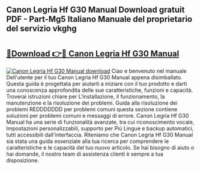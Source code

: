 ## Canon Legria Hf G30 Manual Download gratuit PDF - Part-Mg5 Italiano Manuale del proprietario del servizio vkghg

# <h2><a href="http://dfc3gt.blite.top/?on=Canon+Legria+Hf+G30+Manual">🔗Download 👉🔴 Canon Legria Hf G30 Manual</a></h2>

[![Canon Legria Hf G30 Manual download](https://i.imgur.com/lujVjoI.png)](http://dfc3gt.blite.top/?on=Canon+Legria+Hf+G30+Manual)
Ciao e benvenuto nel manuale Dell'utente per il tuo Canon Legria Hf G30 Manual appena disimballato. Questa guida è progettata per aiutarti a iniziare con il tuo prodotto e darti una conoscenza approfondita delle sue caratteristiche, funzioni e capacità. Troverai istruzioni chiare per L'installazione, il funzionamento, la manutenzione e la risoluzione dei problemi. Guida alla risoluzione dei problemi REDDDDDDD per problemi comuni questa sezione contiene soluzioni per problemi comuni e messaggi di errore. Canon Legria Hf G30 Manual ha una serie di funzionalità avanzate, tra cui riconoscimento vocale, Impostazioni personalizzabili, supporto per Più Lingue e backup automatici, tutti accessibili dall'interfaccia. Riteniamo che Canon Legria Hf G30 Manual sia stata una guida essenziale alla tua ricerca per comprendere le caratteristiche e le capacità del tuo nuovo articolo. Se hai bisogno di aiuto o hai domande, il nostro team di assistenza clienti è sempre a tua disposizione.

